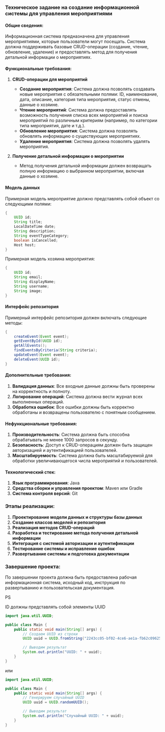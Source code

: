 
### Техническое задание на создание информационной системы для управления мероприятиями

#### Общие сведения:
Информационная система предназначена для управления мероприятиями, которые пользователи могут посещать. Система должна поддерживать базовые CRUD-операции (создание, чтение, обновление, удаление) и предоставлять метод для получения детальной информации о мероприятиях.

#### Функциональные требования:

1. **CRUD-операции для мероприятий**
    - **Создание мероприятия**: Система должна позволять создавать новые мероприятия с обязательными полями: ID, наименование, дата, описание, категория типа мероприятия, статус отмены, данные о хозяине.
    - **Чтение мероприятий**: Система должна предоставлять возможность получения списка всех мероприятий и поиска мероприятий по различным критериям (например, по категории типа мероприятия, дате и т.д.).
    - **Обновление мероприятия**: Система должна позволять обновлять информацию о существующих мероприятиях.
    - **Удаление мероприятия**: Система должна позволять удалять мероприятия.

2. **Получение детальной информации о мероприятии**
    - Метод получения детальной информации должен возвращать полную информацию о выбранном мероприятии, включая данные о хозяине.

#### Модель данных

Примерная модель мероприятие должно представлять собой объект со следующими полями:
```java
{
    UUID id;
    String title;
    LocalDateTime date;
    String description;
    String eventTypeCategory;
    boolean isCancelled;
    Host host;
}
```

Примерная модель хозяина мероприятия:
```java
{
    UUID id;
    String email;
    String displayName;
    String username;
    String image;
}
```

#### Интерфейс репозитория
Примерный интерфейс репозитория должен включать следующие методы:
```java
{
    createEvent(Event event);
    getEventById(UUID id);
    getAllEvents();
    findEventsByCriteria(String criteria);
    updateEvent(Event event);
    deleteEvent(UUID id);
}
```

#### Дополнительные требования:
1. **Валидация данных**: Все входные данные должны быть проверены на корректность и полноту.
2. **Логирование операций**: Система должна вести журнал всех выполненных операций.
3. **Обработка ошибок**: Все ошибки должны быть корректно обработаны и возвращены пользователю с понятным сообщением.

#### Нефункциональные требования:
1. **Производительность**: Система должна быть способна обрабатывать не менее 1000 запросов в секунду.
2. **Безопасность**: Доступ к CRUD-операциям должен быть защищен авторизацией и аутентификацией пользователей.
3. **Масштабируемость**: Система должна быть масштабируемой для обработки увеличивающегося числа мероприятий и пользователей.

#### Технологический стек:
1. **Язык программирования**: Java
2. **Средства сборки и управления проектом**: Maven или Gradle
3. **Система контроля версий**: Git

### Этапы реализации:
1. **Проектирование модели данных и структуры базы данных**
2. **Создание классов моделей и репозитория**
3. **Реализация методов CRUD-операций**
4. **Разработка и тестирование метода получения детальной информации**
5. **Интеграция с системой авторизации и аутентификации**
6. **Тестирование системы и исправление ошибок**
7. **Развертывание системы и подготовка документации**

### Завершение проекта:
По завершении проекта должна быть предоставлена рабочая информационная система, исходный код, инструкция по развертыванию и пользовательская документация.

PS 

ID должны представлять собой элементы UUID

```java
import java.util.UUID;

public class Main {
    public static void main(String[] args) {
        // Создаем UUID из строки
        UUID uuid = UUID.fromString("2243cc05-bf02-4ce6-ae1a-fb62c0962581");

        // Выводим результат
        System.out.println("UUID: " + uuid);
    }
}
```

или

```java
import java.util.UUID;

public class Main {
    public static void main(String[] args) {
        // Генерируем случайный UUID
        UUID uuid = UUID.randomUUID();

        // Выводим результат
        System.out.println("Случайный UUID: " + uuid);
    }
}
```